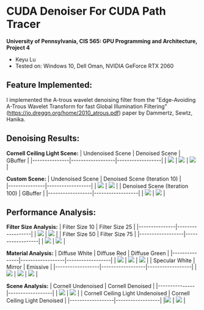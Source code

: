 CUDA Denoiser For CUDA Path Tracer
==================================

**University of Pennsylvania, CIS 565: GPU Programming and Architecture, Project 4**


* Keyu Lu
* Tested on: Windows 10, Dell Oman, NVIDIA GeForce RTX 2060

## Feature Implemented:
I implemented the A-trous wavelet denoising filter from the "Edge-Avoiding A-Trous Wavelet Transform for fast Global Illumination Filtering" (https://jo.dreggn.org/home/2010_atrous.pdf) paper by Dammertz, Sewtz, Hanika. 

## Denoising Results: 

**Cornell Ceiling Light Scene:** 
| Undenoised Scene | Denoised Scene | GBuffer |
|---------------|------------------|------------------|
| ![](https://github.com/uluyek/Project4-CUDA-Denoiser/blob/base-code/img/without%20Denoiser.jpg) | ![](https://github.com/uluyek/Project4-CUDA-Denoiser/blob/base-code/img/With%20Denoiser.jpg) | ![](https://github.com/uluyek/Project4-CUDA-Denoiser/blob/base-code/img/GBuffer.jpg) |

**Custom Scene:** 
| Undenoised Scene | Denoised Scene (Iteration 10) |  
|---------------|------------------|
| ![](https://github.com/uluyek/Project4-CUDA-Denoiser/blob/base-code/img/undenoised%20scene.jpg) | ![](https://github.com/uluyek/Project4-CUDA-Denoiser/blob/base-code/img/denoised%20scene.jpg) |
| Denoised Scene (Iteration 100) | GBuffer |
|------------------|------------------|
| ![](https://github.com/uluyek/Project4-CUDA-Denoiser/blob/base-code/img/Iteration%20100%20denoised.jpg) | ![](https://github.com/uluyek/Project4-CUDA-Denoiser/blob/base-code/img/2Gbuffer.jpg) |

## Performance Analysis:

**Filter Size Analysis:** 
| Filter Size 10 | Filter Size 25 | 
|---------------|------------------|
| ![](https://github.com/uluyek/Project4-CUDA-Denoiser/blob/base-code/img/filter%20size%2010.jpg) | ![](https://github.com/uluyek/Project4-CUDA-Denoiser/blob/base-code/img/filter%20size%2025.jpg) | 
| Filter Size 50 | Filter Size 75 | 
|------------------|------------------|
| ![](https://github.com/uluyek/Project4-CUDA-Denoiser/blob/base-code/img/filter%20size%2050.jpg) | ![](https://github.com/uluyek/Project4-CUDA-Denoiser/blob/base-code/img/filter%20size%2075.jpg) |

**Material Analysis:** 
| Diffuse White | Diffuse Red | Diffuse Green | 
|---------------|------------------|------------------|
| ![](https://github.com/uluyek/Project4-CUDA-Denoiser/blob/base-code/img/Diffuse%20white.jpg) | ![](https://github.com/uluyek/Project4-CUDA-Denoiser/blob/base-code/img/Diffuse%20red.jpg) | ![](https://github.com/uluyek/Project4-CUDA-Denoiser/blob/base-code/img/Diffuse%20Green.jpg) | 
| Specular White | Mirror | Emissive |
|------------------|------------------|------------------|
| ![](https://github.com/uluyek/Project4-CUDA-Denoiser/blob/base-code/img/Specular%20white.jpg) | ![](https://github.com/uluyek/Project4-CUDA-Denoiser/blob/base-code/img/mirror.jpg) | ![](https://github.com/uluyek/Project4-CUDA-Denoiser/blob/base-code/img/emissive%20.jpg) |

**Scene Analysis:** 
| Cornell Undenoised | Cornell Denoised  | 
|---------------|------------------|
| ![](https://github.com/uluyek/Project4-CUDA-Denoiser/blob/base-code/img/Cornell%20Undenoised.jpg) | ![](https://github.com/uluyek/Project4-CUDA-Denoiser/blob/base-code/img/Cornell%20denoised.jpg) |
| Cornell Ceiling Light Undenoised | Cornell Ceiling Light Denoised | 
|------------------|------------------|
|![](https://github.com/uluyek/Project4-CUDA-Denoiser/blob/base-code/img/without%20Denoiser.jpg) | ![](https://github.com/uluyek/Project4-CUDA-Denoiser/blob/base-code/img/With%20Denoiser.jpg) | 



